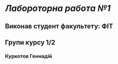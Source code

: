 # ___Лабороторна работа №1___  
## Виконав студент факультету: ФІТ
## Групи курсу 1/2
### Куркотов Геннадій 
